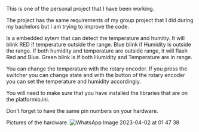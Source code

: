 

This is one of the personal project that I have been working.

The project has the same requirements of my group project that I did during my bachelors but I am trying to improve the code.

Is a embedded sytem that can detect the temperature and humitiy. It will blink RED if temperature outside the range. Blue
blink if Humidity is outside the range. If both humidity and temperature are outside range, it will flash Red and Blue. Green blink is if both Humidity and Temperature are in range.

You can change the temperature with the rotary encoder. If you press the switcher you can change state and with the button of the rotary encoder you can set the temperature and humidity accordingly.

You will need to make sure that you have installed the libraries that are on the platformio.ini.

Don't forget to have the same pin numbers on your hardware. 

Pictures of the hardware.
![WhatsApp Image 2023-04-02 at 01 47 38](https://user-images.githubusercontent.com/79543944/229326679-fd0f4a8a-62c3-4304-a1f6-9b301fbe93a9.jpeg)
